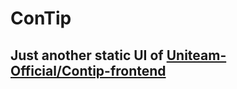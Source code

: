 # ConTip
##  Just another static UI of [Uniteam-Official/Contip-frontend](https://github.com/UniTeam-Official/Contip-frontend)
